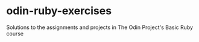 # odin-ruby-exercises
Solutions to the assignments and projects in The Odin Project's Basic Ruby course
